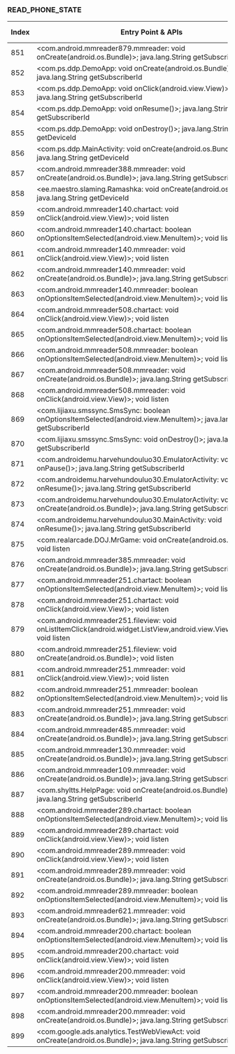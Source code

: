 ### READ_PHONE_STATE
| Index | Entry Point & APIs | Screen shot | Resource id | Label |
| ------------- | ------------- | ------------- |-------------|-------------|
| 851 | <com.android.mmreader879.mmreader: void onCreate(android.os.Bundle)>; java.lang.String getSubscriberId | ![](D:\COSMOS\output\py\Drebin\VirusShare_Android_20130506\VirusShare_1db6231307384f26657e424b9cd64135\com.android.mmreader879.mmreader.png) |  | |
| 852 | <com.ps.ddp.DemoApp: void onCreate(android.os.Bundle)>; java.lang.String getSubscriberId | ![](D:\COSMOS\output\py\Drebin\VirusShare_Android_20130506\VirusShare_1e036ab0c29dd1c8d8b95bdd2eb3400d\com.ps.ddp.DemoApp.png) |  | |
| 853 | <com.ps.ddp.DemoApp: void onClick(android.view.View)>; java.lang.String getSubscriberId | ![](D:\COSMOS\output\py\Drebin\VirusShare_Android_20130506\VirusShare_1e036ab0c29dd1c8d8b95bdd2eb3400d\com.ps.ddp.DemoApp.png) |  | |
| 854 | <com.ps.ddp.DemoApp: void onResume()>; java.lang.String getSubscriberId | ![](D:\COSMOS\output\py\Drebin\VirusShare_Android_20130506\VirusShare_1e036ab0c29dd1c8d8b95bdd2eb3400d\com.ps.ddp.DemoApp.png) |  | |
| 855 | <com.ps.ddp.DemoApp: void onDestroy()>; java.lang.String getDeviceId | ![](D:\COSMOS\output\py\Drebin\VirusShare_Android_20130506\VirusShare_1e036ab0c29dd1c8d8b95bdd2eb3400d\com.ps.ddp.DemoApp.png) |  | |
| 856 | <com.ps.ddp.MainActivity: void onCreate(android.os.Bundle)>; java.lang.String getDeviceId | ![](D:\COSMOS\output\py\Drebin\VirusShare_Android_20130506\VirusShare_1e036ab0c29dd1c8d8b95bdd2eb3400d\com.ps.ddp.MainActivity.png) |  | |
| 857 | <com.android.mmreader388.mmreader: void onCreate(android.os.Bundle)>; java.lang.String getSubscriberId | ![](D:\COSMOS\output\py\Drebin\VirusShare_Android_20130506\VirusShare_1e068ee331593cd760aa75f6446b8b36\com.android.mmreader388.mmreader.png) |  | |
| 858 | <ee.maestro.slaming.Ramashka: void onCreate(android.os.Bundle)>; java.lang.String getDeviceId | ![](D:\COSMOS\output\py\Drebin\VirusShare_Android_20130506\VirusShare_ece2f86b3b565686551511e52b3d6384\ee.maestro.slaming.Ramashka.png) |  | |
| 859 | <com.android.mmreader140.chartact: void onClick(android.view.View)>; void listen | ![](D:\COSMOS\output\py\Drebin\VirusShare_Android_20130506\VirusShare_1e2a0a9224cc245ff162a46b818bb0ab\com.android.mmreader140.chartact.png) |  | |
| 860 | <com.android.mmreader140.chartact: boolean onOptionsItemSelected(android.view.MenuItem)>; void listen | ![](D:\COSMOS\output\py\Drebin\VirusShare_Android_20130506\VirusShare_1e2a0a9224cc245ff162a46b818bb0ab\com.android.mmreader140.chartact.png) |  | |
| 861 | <com.android.mmreader140.mmreader: void onClick(android.view.View)>; void listen | ![](D:\COSMOS\output\py\Drebin\VirusShare_Android_20130506\VirusShare_1e2a0a9224cc245ff162a46b818bb0ab\com.android.mmreader140.mmreader.png) |  | |
| 862 | <com.android.mmreader140.mmreader: void onCreate(android.os.Bundle)>; java.lang.String getSubscriberId | ![](D:\COSMOS\output\py\Drebin\VirusShare_Android_20130506\VirusShare_1e2a0a9224cc245ff162a46b818bb0ab\com.android.mmreader140.mmreader.png) |  | |
| 863 | <com.android.mmreader140.mmreader: boolean onOptionsItemSelected(android.view.MenuItem)>; void listen | ![](D:\COSMOS\output\py\Drebin\VirusShare_Android_20130506\VirusShare_1e2a0a9224cc245ff162a46b818bb0ab\com.android.mmreader140.mmreader.png) |  | |
| 864 | <com.android.mmreader508.chartact: void onClick(android.view.View)>; void listen | ![](D:\COSMOS\output\py\Drebin\VirusShare_Android_20130506\VirusShare_1e4caf6d2e5625a7034caa6b63143e6f\com.android.mmreader508.chartact.png) |  | |
| 865 | <com.android.mmreader508.chartact: boolean onOptionsItemSelected(android.view.MenuItem)>; void listen | ![](D:\COSMOS\output\py\Drebin\VirusShare_Android_20130506\VirusShare_1e4caf6d2e5625a7034caa6b63143e6f\com.android.mmreader508.chartact.png) |  | |
| 866 | <com.android.mmreader508.mmreader: boolean onOptionsItemSelected(android.view.MenuItem)>; void listen | ![](D:\COSMOS\output\py\Drebin\VirusShare_Android_20130506\VirusShare_1e4caf6d2e5625a7034caa6b63143e6f\com.android.mmreader508.mmreader.png) |  | |
| 867 | <com.android.mmreader508.mmreader: void onCreate(android.os.Bundle)>; java.lang.String getSubscriberId | ![](D:\COSMOS\output\py\Drebin\VirusShare_Android_20130506\VirusShare_d5d5ec5e282941ff7e1060c2b748f6ae\com.android.mmreader508.mmreader.png) |  | |
| 868 | <com.android.mmreader508.mmreader: void onClick(android.view.View)>; void listen | ![](D:\COSMOS\output\py\Drebin\VirusShare_Android_20130506\VirusShare_1e4caf6d2e5625a7034caa6b63143e6f\com.android.mmreader508.mmreader.png) |  | |
| 869 | <com.lijiaxu.smssync.SmsSync: boolean onOptionsItemSelected(android.view.MenuItem)>; java.lang.String getSubscriberId | ![](D:\COSMOS\output\py\Drebin\VirusShare_Android_20130506\VirusShare_1e54c2a7ab1d7583ae7ebfd04ca1850c\com.lijiaxu.smssync.SmsSync.png) |  | |
| 870 | <com.lijiaxu.smssync.SmsSync: void onDestroy()>; java.lang.String getSubscriberId | ![](D:\COSMOS\output\py\Drebin\VirusShare_Android_20130506\VirusShare_1e54c2a7ab1d7583ae7ebfd04ca1850c\com.lijiaxu.smssync.SmsSync.png) |  | |
| 871 | <com.androidemu.harvehundouluo30.EmulatorActivity: void onPause()>; java.lang.String getSubscriberId | ![](D:\COSMOS\output\py\Drebin\VirusShare_Android_20130506\VirusShare_af8432095b94a0a986765d913d9ac50b\com.androidemu.harvehundouluo30.EmulatorActivity.png) |  | |
| 872 | <com.androidemu.harvehundouluo30.EmulatorActivity: void onResume()>; java.lang.String getSubscriberId | ![](D:\COSMOS\output\py\Drebin\VirusShare_Android_20130506\VirusShare_af8432095b94a0a986765d913d9ac50b\com.androidemu.harvehundouluo30.EmulatorActivity.png) |  | |
| 873 | <com.androidemu.harvehundouluo30.EmulatorActivity: void onCreate(android.os.Bundle)>; java.lang.String getSubscriberId | ![](D:\COSMOS\output\py\Drebin\VirusShare_Android_20130506\VirusShare_af8432095b94a0a986765d913d9ac50b\com.androidemu.harvehundouluo30.EmulatorActivity.png) |  | |
| 874 | <com.androidemu.harvehundouluo30.MainActivity: void onResume()>; java.lang.String getSubscriberId | ![](D:\COSMOS\output\py\Drebin\VirusShare_Android_20130506\VirusShare_e8ad2308887c5a21c86e415bddbaf442\com.androidemu.harvehundouluo30.MainActivity.png) |  | |
| 875 | <com.realarcade.DOJ.MrGame: void onCreate(android.os.Bundle)>; void listen | ![](D:\COSMOS\output\py\Drebin\VirusShare_Android_20130506\VirusShare_721e6d77bdf3d9267c822f4a55705c5a\com.realarcade.DOJ.MrGame.png) |  | |
| 876 | <com.android.mmreader385.mmreader: void onCreate(android.os.Bundle)>; java.lang.String getSubscriberId | ![](D:\COSMOS\output\py\Drebin\VirusShare_Android_20130506\VirusShare_bc754c74665ce8e8e2e3b133022820ce\com.android.mmreader385.mmreader.png) |  | |
| 877 | <com.android.mmreader251.chartact: boolean onOptionsItemSelected(android.view.MenuItem)>; void listen | ![](D:\COSMOS\output\py\Drebin\VirusShare_Android_20130506\VirusShare_a7e1de0ead97dc8b69d970281ac13bbf\com.android.mmreader251.chartact.png) |  | |
| 878 | <com.android.mmreader251.chartact: void onClick(android.view.View)>; void listen | ![](D:\COSMOS\output\py\Drebin\VirusShare_Android_20130506\VirusShare_a7e1de0ead97dc8b69d970281ac13bbf\com.android.mmreader251.chartact.png) |  | |
| 879 | <com.android.mmreader251.fileview: void onListItemClick(android.widget.ListView,android.view.View,int,long)>; void listen | ![](D:\COSMOS\output\py\Drebin\VirusShare_Android_20130506\VirusShare_1e7845781b4781a84b4e7bfc9aa8baed\com.android.mmreader251.fileview.png) |  | |
| 880 | <com.android.mmreader251.fileview: void onCreate(android.os.Bundle)>; void listen | ![](D:\COSMOS\output\py\Drebin\VirusShare_Android_20130506\VirusShare_1e7845781b4781a84b4e7bfc9aa8baed\com.android.mmreader251.fileview.png) |  | |
| 881 | <com.android.mmreader251.mmreader: void onClick(android.view.View)>; void listen | ![](D:\COSMOS\output\py\Drebin\VirusShare_Android_20130506\VirusShare_a7e1de0ead97dc8b69d970281ac13bbf\com.android.mmreader251.mmreader.png) |  | |
| 882 | <com.android.mmreader251.mmreader: boolean onOptionsItemSelected(android.view.MenuItem)>; void listen | ![](D:\COSMOS\output\py\Drebin\VirusShare_Android_20130506\VirusShare_a7e1de0ead97dc8b69d970281ac13bbf\com.android.mmreader251.mmreader.png) |  | |
| 883 | <com.android.mmreader251.mmreader: void onCreate(android.os.Bundle)>; java.lang.String getSubscriberId | ![](D:\COSMOS\output\py\Drebin\VirusShare_Android_20130506\VirusShare_a7e1de0ead97dc8b69d970281ac13bbf\com.android.mmreader251.mmreader.png) |  | |
| 884 | <com.android.mmreader485.mmreader: void onCreate(android.os.Bundle)>; java.lang.String getSubscriberId | ![](D:\COSMOS\output\py\Drebin\VirusShare_Android_20130506\VirusShare_1eb0d6e80acb0a1bdbaf62f3513ed5ac\com.android.mmreader485.mmreader.png) |  | |
| 885 | <com.android.mmreader130.mmreader: void onCreate(android.os.Bundle)>; java.lang.String getSubscriberId | ![](D:\COSMOS\output\py\Drebin\VirusShare_Android_20130506\VirusShare_d0db96043e0eeedf92e4be230319fdf7\com.android.mmreader130.mmreader.png) |  | |
| 886 | <com.android.mmreader109.mmreader: void onCreate(android.os.Bundle)>; java.lang.String getSubscriberId | ![](D:\COSMOS\output\py\Drebin\VirusShare_Android_20130506\VirusShare_1ee4f4956eb644d34627cc1b0b6b17bb\com.android.mmreader109.mmreader.png) |  | |
| 887 | <com.shyltts.HelpPage: void onCreate(android.os.Bundle)>; java.lang.String getSubscriberId | ![](D:\COSMOS\output\py\Drebin\VirusShare_Android_20130506\VirusShare_1ee6405849cdeb5b36f6053a28d35868\com.shyltts.HelpPage.png) |  | |
| 888 | <com.android.mmreader289.chartact: boolean onOptionsItemSelected(android.view.MenuItem)>; void listen | ![](D:\COSMOS\output\py\Drebin\VirusShare_Android_20130506\VirusShare_1eed928e7a925e38655f5dd4979104ca\com.android.mmreader289.chartact.png) |  | |
| 889 | <com.android.mmreader289.chartact: void onClick(android.view.View)>; void listen | ![](D:\COSMOS\output\py\Drebin\VirusShare_Android_20130506\VirusShare_1eed928e7a925e38655f5dd4979104ca\com.android.mmreader289.chartact.png) |  | |
| 890 | <com.android.mmreader289.mmreader: void onClick(android.view.View)>; void listen | ![](D:\COSMOS\output\py\Drebin\VirusShare_Android_20130506\VirusShare_1eed928e7a925e38655f5dd4979104ca\com.android.mmreader289.mmreader.png) |  | |
| 891 | <com.android.mmreader289.mmreader: void onCreate(android.os.Bundle)>; java.lang.String getSubscriberId | ![](D:\COSMOS\output\py\Drebin\VirusShare_Android_20130506\VirusShare_622deb64a53f5e7d56d7ad6132b24012\com.android.mmreader289.mmreader.png) |  | |
| 892 | <com.android.mmreader289.mmreader: boolean onOptionsItemSelected(android.view.MenuItem)>; void listen | ![](D:\COSMOS\output\py\Drebin\VirusShare_Android_20130506\VirusShare_1eed928e7a925e38655f5dd4979104ca\com.android.mmreader289.mmreader.png) |  | |
| 893 | <com.android.mmreader621.mmreader: void onCreate(android.os.Bundle)>; java.lang.String getSubscriberId | ![](D:\COSMOS\output\py\Drebin\VirusShare_Android_20130506\VirusShare_1ef91120633eeb2526a5653c02606a28\com.android.mmreader621.mmreader.png) |  | |
| 894 | <com.android.mmreader200.chartact: boolean onOptionsItemSelected(android.view.MenuItem)>; void listen | ![](D:\COSMOS\output\py\Drebin\VirusShare_Android_20130506\VirusShare_1f28f76566b98a6b1f35ad388b6a1440\com.android.mmreader200.chartact.png) |  | |
| 895 | <com.android.mmreader200.chartact: void onClick(android.view.View)>; void listen | ![](D:\COSMOS\output\py\Drebin\VirusShare_Android_20130506\VirusShare_1f28f76566b98a6b1f35ad388b6a1440\com.android.mmreader200.chartact.png) |  | |
| 896 | <com.android.mmreader200.mmreader: void onClick(android.view.View)>; void listen | ![](D:\COSMOS\output\py\Drebin\VirusShare_Android_20130506\VirusShare_1f28f76566b98a6b1f35ad388b6a1440\com.android.mmreader200.mmreader.png) |  | |
| 897 | <com.android.mmreader200.mmreader: boolean onOptionsItemSelected(android.view.MenuItem)>; void listen | ![](D:\COSMOS\output\py\Drebin\VirusShare_Android_20130506\VirusShare_1f28f76566b98a6b1f35ad388b6a1440\com.android.mmreader200.mmreader.png) |  | |
| 898 | <com.android.mmreader200.mmreader: void onCreate(android.os.Bundle)>; java.lang.String getSubscriberId | ![](D:\COSMOS\output\py\Drebin\VirusShare_Android_20130506\VirusShare_1f28f76566b98a6b1f35ad388b6a1440\com.android.mmreader200.mmreader.png) |  | |
| 899 | <com.google.ads.analytics.TestWebViewAct: void onCreate(android.os.Bundle)>; java.lang.String getSubscriberId | ![](D:\COSMOS\output\py\Drebin\VirusShare_Android_20130506\VirusShare_3c4bc541f79f63917b022e0696579b1e\com.google.ads.analytics.TestWebViewAct.png) |  | |
